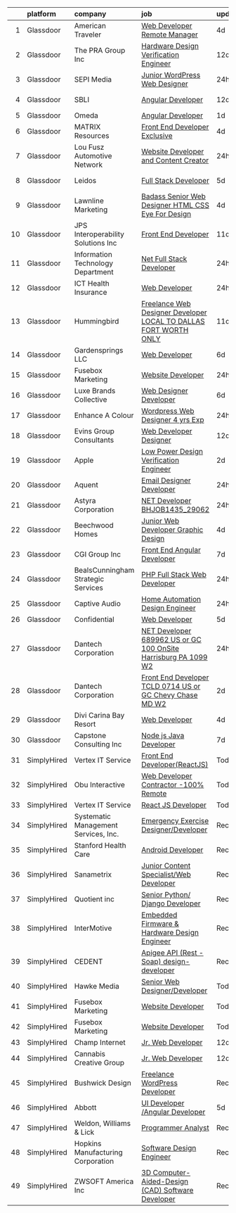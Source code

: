 

|    | platform    | company                              | job                                                                                                                                                                                                                                                                                                                                                                                                                                                                                                                                                                                                                                                                                                                                                                                                                                                                                                                                                                                                                                                                                                                                                                                                                                                                                                                                                                        | update_time   | location            |
|---:|:------------|:-------------------------------------|:---------------------------------------------------------------------------------------------------------------------------------------------------------------------------------------------------------------------------------------------------------------------------------------------------------------------------------------------------------------------------------------------------------------------------------------------------------------------------------------------------------------------------------------------------------------------------------------------------------------------------------------------------------------------------------------------------------------------------------------------------------------------------------------------------------------------------------------------------------------------------------------------------------------------------------------------------------------------------------------------------------------------------------------------------------------------------------------------------------------------------------------------------------------------------------------------------------------------------------------------------------------------------------------------------------------------------------------------------------------------------|:--------------|:--------------------|
|  1 | Glassdoor   | American Traveler                    | [Web Developer Remote Manager](https://www.glassdoor.com/partner/jobListing.htm?pos=130&ao=1110586&s=58&guid=00000182868d5e53a118b57e13020802&src=GD_JOB_AD&t=SR&vt=w&ea=1&cs=1_70b7f88b&cb=1660114788340&jobListingId=1008056188978&cpc=A0637F14311B9419&jrtk=3-0-1ga38qnk0i3a1801-1ga38qnkijfkk800-441c4092247efcdc--6NYlbfkN0CkyUODdAWOttWJ2LJ7eZfdfOMXKQZf4DPL70xczqcB1LPqXS_73rS5nAenDC-EjxLQZwjUwl6q06DL8lvcCzJfoEWX9ymooVZwHEo0oIC5fw1BQ4QozUrrQjBA1vvihQcUDjEeeZU4hTOK3tN6N3rovH1MOQ-LKvUHL5xpkry04szfj3dm3kSlGx8BAZKnIJyhjyNHCVzPFGVV8kquRJMu8vlg7fQ0tOO_kp751j1lpxptYV2MdDIxpTGj706BQL88y8edSvUvlBAi5Xpl5ugsSCYkAZ7PsFallyOKueVO7bFBkqA5gYN_dFjehMIdHoma_1sz4yqMi3_ptwTMYY5l7nUNgQPbMQR8YvVZmgOofyXdNlpFFgV7_G2DVjWl41l4rAcl8C90yVG8ouX6n1xGJ3K9Hu1VmQpm8pBghX4mDKaEkilHEPrktRhEdcXRkMZOHVzglCHJ4EPa7_oa2mWVwoK6wqV12L1IqZCWIRo9k4oPz9d0P9y5Q--5nDZ1hsQ%3D)                                                                                                                                                                                                                                                                                                                                                                                                                                                                                                      | 4d            | Remote              |
|  2 | Glassdoor   | The PRA Group  Inc                   | [Hardware Design Verification Engineer](https://www.glassdoor.com/partner/jobListing.htm?pos=115&ao=1110586&s=58&guid=00000182868d5e53a118b57e13020802&src=GD_JOB_AD&t=SR&vt=w&ea=1&cs=1_6a39fc5e&cb=1660114788339&jobListingId=1008035344270&cpc=A8EA696C92E7776B&jrtk=3-0-1ga38qnk0i3a1801-1ga38qnkijfkk800-5c168112ccf5d361--6NYlbfkN0BK9GXDcakwdiqmeo8o-2GvkYnmPkq7xevAHdeF_847qtWIb67PS4cS0wKzFbjcCSIZv04pbLR3QYUGTz4ToIR-v0vIg-1_VTQznG2hzJ2TY4OoVLwSTaJUtIVqw2C2YXU_-jWUukfp5LjnZdLalIMmtAlo9FpFzT5lEHt-FrNJYT8uX0nD9_P6xEdzbH0m2MclU_A4XxVVMsQaPlovu0qyeEQ6B0CR6jyGC_4Ps-Nl6dnG2-ZuN8fNz0BFP1syCrjoPPf01ycrrtX2NpLbHAhu7DNZWSNqUbhu2nH5u1L8tyJJQBGTc9Kn_8AoxBrqXLjeAGH1yAawhqGI3YNyj7b7FD4l92MELU-d56IwtvUwntmnMK_qUzF5PlO9cFxJkvc_dI8lDo5fHi3XK0NuRoVYc1uerFyAxyiXDyIL8BiLTGdsP_KKwnES5bfLDVWkMgR5Zdd-x34ubo8su_jCk60YUml26ggnhKgRBRpe84UclJoTcFbbSKq-)                                                                                                                                                                                                                                                                                                                                                                                                                                                                                                           | 12d           | Santa Clara, CA     |
|  3 | Glassdoor   | SEPI Media                           | [Junior WordPress Web Designer](https://www.glassdoor.com/partner/jobListing.htm?pos=122&ao=1110586&s=58&guid=00000182868d5e53a118b57e13020802&src=GD_JOB_AD&t=SR&vt=w&ea=1&cs=1_31bcb33c&cb=1660114788339&jobListingId=1008062564174&cpc=A0637F14311B9419&jrtk=3-0-1ga38qnk0i3a1801-1ga38qnkijfkk800-026bc4ff3f3d3f8b--6NYlbfkN0CNayYzF1mBaI40OgT78t3Q2d9IxlwDzhsYR4HK7epYUURqj7ThGxATqMP9QBEeCzElV3_Y6ce4F31ukmebLUkXpXiQREuhj0bbfbAiS8H_FzYSn6e-zFgVCH7U3J6IcSiapNg4Ut0MMJ7Y1PYup2VUUY6vrJ49jqKYKWuBpg_U01cfqRzYk7KmFIb_d697qVRvEn7_HDRnB38MfyeKLjSHZy33AbAcKtj24sgn-JADUwJbD8997UYkfACw5vRpcx9cHZpxwY48aX1eI4TN4ndjstW7DOGPQMCB5JIHvRHtbQLm_Bq-DMCloG2iqvwKrD-8BF333hoYqpU7dtWtzLe_4maqvNKQiwIMDmOvad0BBqLD3FUvlUfAmbgYijlRtHJsKx8GCL8T14RP5o3dzxsf394baMrCUz4KHdSPSVqYpBhk3w-0ayq04tOSYGdfDaPj39ZCymwCe3SL7Qf6ruBpnHFkTCpQAaepRnT4HGr9rPTnYWSYtRgkkE3GsAEFF20%3D)                                                                                                                                                                                                                                                                                                                                                                                                                                                                                                     | 24h           | Deerfield Beach, FL |
|  4 | Glassdoor   | SBLI                                 | [Angular Developer](https://www.glassdoor.com/partner/jobListing.htm?pos=129&ao=1110586&s=58&guid=00000182868d5e53a118b57e13020802&src=GD_JOB_AD&t=SR&vt=w&ea=1&cs=1_ecb48e65&cb=1660114788340&jobListingId=1008035534409&cpc=1FDE87803EF93CD3&jrtk=3-0-1ga38qnk0i3a1801-1ga38qnkijfkk800-6689fa73a74afe54--6NYlbfkN0ANPzSidSEBYE_ak-IZXiPVDVgP634dKPerCPZGJqF6q2af2l_NJ_1y45DedaMq5G3tagj29BMUJyLHrUWm-gqv8_WA0RPP4sFEUgnVtP_IBg6bamxIUgrcq3JZm5iHxSq24_v0dyT2U9zwVcc2XA1iIf2_jEsbAwdQQkxRieDSHNqb8dpusV99R11s-rx80zDnh_wssrPek07q0qrqvsJf5TqBKSTvGTCrxAf95CrOzNG5jp_iKs0Mzp9-0y3VyIsS-M-p89p2_B-1mw0lP9Uhfk2Laq8ykCi6WDTzbdNLzbLnYpcomTxPXi8haFvoOgzeKgW7FmIuhdHnSaZcFlf8kM9xDtbyq4tAVvXvD8KjBBXERjcOJlAWhr953-mfofkkAQIW2BlXd8lfN5durG_KqMzD6RhW5Yw6VooMrLtXlJMN_Y4w1PxVblL_c0L8dpoYxD6So0JJmBRLEt4QtK6ao7-Ule7UvmY_gGYQjzIRYq6GGOOMmH4SMuE5OIiCMdc%3D)                                                                                                                                                                                                                                                                                                                                                                                                                                                                                                                 | 12d           | Woburn, MA          |
|  5 | Glassdoor   | Omeda                                | [Angular Developer](https://www.glassdoor.com/partner/jobListing.htm?pos=110&ao=1110586&s=58&guid=00000182868d5e53a118b57e13020802&src=GD_JOB_AD&t=SR&vt=w&ea=1&cs=1_da3678ab&cb=1660114788337&jobListingId=1008060374859&cpc=18C9CE28155C17C5&jrtk=3-0-1ga38qnk0i3a1801-1ga38qnkijfkk800-4659c45f7da5a9ce--6NYlbfkN0CsSu19yiEZraDAVLpPmfaiHc06RDwDBRCfsbordlvENtmH2YP7JEUjFoZIULs37PK0CLzqhJwYQx2WAjYfaEgu9VpWTtGqp-dsqtN2dceF-5gaoxUX2XhSQML4pxf97X9U0wvrmtXgvEW91hycwjXHjo-rwZGqAG8X-twvUWRT-nFlbJecI-_xi8TcL5qztnd9HmqIhv1xQd8HeDJ8dll1SOUECw1vASG6Id8_2Z-l8QHAvdodCtPQEFIsLRheeHl_q4PrKwEq0PWOENZY9y4x9_CfOo9jyDlbzIqt7tSOR0SnqbNBsOtI3cFBTsx2pK1AZ5dUdUfprkfg4Apfd4R-M9KSVW715w9w1cc8r5xovhEKSnQhVUBODzWuDeDZxnRNmBkG9FG28OiZ3fO_qwzmiYN42bOZwaR6hHSVCGUMFaL-7dzJ2Gv8snKSUGpy0docQxdLyI6sY0xgPks8r2TsszzeJLz-L7J7JsAd8jTbLgx4VmWjtWgvwun_Nu2TI0g%3D)                                                                                                                                                                                                                                                                                                                                                                                                                                                                                                                 | 1d            | Remote              |
|  6 | Glassdoor   | MATRIX Resources                     | [Front  End Developer   Exclusive](https://www.glassdoor.com/partner/jobListing.htm?pos=125&ao=1110586&s=58&guid=00000182868d5e53a118b57e13020802&src=GD_JOB_AD&t=SR&vt=w&ea=1&cs=1_6663f505&cb=1660114788340&jobListingId=1008055776835&cpc=56C4EA4A1A191A49&jrtk=3-0-1ga38qnk0i3a1801-1ga38qnkijfkk800-a56ddcf42d494454--6NYlbfkN0De5ppvndiyxA0pMSLQzOe_j9Mra0KF_8EhxTxOKXtZIfhM20E97mGJ28x3XA14Fw0hfFxC5h3EVtxuM6PGljDWpU89U5amfgWDSHurEGlnP7Fu8rdLyodg8u1DcxKE9w4vUN2jjEPENYsgtD2JaaxCk85FXjzV-8FaPK2Umoa9WFek0f2nl_5bjRKGWxv9NqV6HRUJhcYtId5SkYygtR5O-oImg0QvWWAR9g8BOCvzkEqv3n_tLNk7U38WWuQqOVCvPYIqK6TFBXRViSydoKj9jjr_lXRKSoo1ujVQ9hnttU15G8miw7raiGbdlwINHyHegBtLrEI8rDF9nB67oUCdCtEOcvg1BvN85McHlaDodNU5s3jqz1dlGSaMNef6H4_JUeuyTyn0utA0rlsbOBDPeT4EmDQOVEd3cJcEvNMtyhOqVWR0xdlpjP-7IddIV_OYet4vnvYZnyuD57yEtMeY7OKE_IyRFywMf6fgLrenzA0wmJZZpYyrD1oDDE5a-pqLmx2_Om-uBwtL5ToEvsWpgy0ICDH616ZOccTKU4oBag%3D%3D)                                                                                                                                                                                                                                                                                                                                                                                                                                                    | 4d            | Dallas, TX          |
|  7 | Glassdoor   | Lou Fusz Automotive Network          | [Website Developer and Content Creator](https://www.glassdoor.com/partner/jobListing.htm?pos=111&ao=1110586&s=58&guid=00000182868d5e53a118b57e13020802&src=GD_JOB_AD&t=SR&vt=w&ea=1&cs=1_42d8e1d9&cb=1660114788337&jobListingId=1008062765066&cpc=6BF42D0955AE9A34&jrtk=3-0-1ga38qnk0i3a1801-1ga38qnkijfkk800-3e3f281be7b8d625--6NYlbfkN0ATuzukLZvOA7Cxi5gGVTPK8s05ijijAIGQnHXs5Od0X7_GPlbYcf5v_nEg4sda6Kzrp-wALlX4fr2x8w3Ul84V8B7NfLVFeaV-uky2gytwgHDR06M6QCYJrzqALwqF2JFANdo8NuLpVKrzyvRb-bP57sKTHRWbxOmz0YI2wSyNw34gGUpBgqYlZz6gj568IlV4VX5BDiRDbgugs4WTVzzzztbm1nVrz0F-9i3DB41KSYph69TE6p7Zv7quCJm_6YIkKpdyUuxZyXkpE9NvlekJr5G30JmcfzHpWjJhiLgt1MwujyySxVJpDJQrbXl-LPuMQkFll-YiuSFYkyyBbt9QDqNkss5k7wLWLLxEu9__GzjVaS2uNDW52l8zbVbcFb2u_eRk7xP36o89VFYd7kVUfNkxksOeyKVjShYa1IHRNxCd-lyu0QEENmDp9SXXG9Zgv1JNGxkusXIxlYrJHEbr8s4D8Um0xAYP3N4Tvn9PHIpRRrkW7UgsOp2WDQWTyUo%3D)                                                                                                                                                                                                                                                                                                                                                                                                                                                                                             | 24h           | Earth City, MO      |
|  8 | Glassdoor   | Leidos                               | [Full Stack Developer](https://www.glassdoor.com/partner/jobListing.htm?pos=113&ao=1110586&s=58&guid=00000182868d5e53a118b57e13020802&src=GD_JOB_AD&t=SR&vt=w&cs=1_1eb13f8f&cb=1660114788337&jobListingId=1008053694716&cpc=973E6D846143997F&jrtk=3-0-1ga38qnk0i3a1801-1ga38qnkijfkk800-8cc6273ade15c415--6NYlbfkN0CZUO70VSdYKA8PR3jfrSh5ljhqJhfDt0PzQCMubt8cRihWbmqO_-Ccw6DGinMZCyKZkifbdXhU_-DvGSNUAadN4hA11rRPGs707jYsWNnuzcQw1QF3GSyCFxOGVj_dYnptWSsCnCkCstVGE9oqk2p0_BRt6JMcIiEgr3vMaBjBdE4Ozizf-Nk0CEQw_21r5KsSbtUdN6A2ywRSWdCV8mO1soZbeNWYpuQo3StXiMlS2V1sHYfnM38ydUs2KzqloJ2DA_5OKQXC-yrrGT3gp1jQ3LfFpqBcT7BhCrM0V24IKFf4yDejyWyHq5LXnwhnW8DOReDGcBKm1Prc02rWstR_V9hoSfvHRSybq9cYpPZmOYekNpU8G68lWPyuMgpvobgLC-vjQhDjrfZLVeKNBIgLsvG-CeRQ9mkShaMBlCob7QIQROQsnZsbN67TWWA2okXBToRo4KaUqoyo62VGVKrb_JP5zV20-i-NkWhDrEKW0oljUvQ3GQnMcOvRLaNn9Q9kz40P3m5TGD7V26xqQ3J6imHfrRCHPs6PW_RHQKnVxk91Mc1v2kJXviWUJ1z44sL9dL0KgBEIWzIx6Vo8qSCwaUhWqBA0pMKVL68Y36EAkwYuUHtZKklRexvgNb6izGE%3D)                                                                                                                                                                                                                                                                                                                                                                                   | 5d            | San Diego, CA       |
|  9 | Glassdoor   | Lawnline Marketing                   | [Badass Senior Web Designer   HTML  CSS    Eye For Design](https://www.glassdoor.com/partner/jobListing.htm?pos=105&ao=1110586&s=58&guid=00000182868d5e53a118b57e13020802&src=GD_JOB_AD&t=SR&vt=w&ea=1&cs=1_101aba0a&cb=1660114788335&jobListingId=1008055504986&cpc=50179EF3956C3176&jrtk=3-0-1ga38qnk0i3a1801-1ga38qnkijfkk800-beedf142bd72e7de--6NYlbfkN0CSgGTbSPgM0xpgWRkp5SRTexU57Zk_6_bZ18eqb9d2QO3Vmky-PrbzlYQ3wGCUptXUfPF7-NvXvZza9mYbdOcC6hgF7vA05YeNAP8nMcVd58MykOY1Zk4RxVsqD3Cp2FwbNOg3AV1XBaQTSUh3o4BlE9wTEcD8xsSEjjOE_ZXOtqi538Vgseyj7N2bcGRZB4U_dURSJJpjBK75dZvgLchXp0XePDvrUiLFLaBKP7rQ3bXWedWKrimfpCK685pNMBrEzHD6KmQeFYqXxxLKl3Alr4qS-eWkrnzEM8ajQvGbdga9aFlFHrB1nvteaJCU9v-PioQJMZ3rjfhL3_L2Kj9ljyFHbAR8Q4IhhUqYVm8zohsksCLs0MGK7qszWqHX24FRR8Ws_iDXvGI4hv5ElszC-a18fYhM10mVtbNdxObdgAYbF2TBy5MNxan4oK-CoExhvX1nH_-ky_SSppiL_XtSG2tvBFJT8wJRKNEtntFqNAT91Y2Qv24vfQKSH9DTlCoTeCGcf03SHeglWu4psbKtIP440u2bc2amcaVI4HOA4w%3D%3D)                                                                                                                                                                                                                                                                                                                                                                                                                            | 4d            | Tampa, FL           |
| 10 | Glassdoor   | JPS Interoperability Solutions  Inc  | [Front End Developer](https://www.glassdoor.com/partner/jobListing.htm?pos=116&ao=1110586&s=58&guid=00000182868d5e53a118b57e13020802&src=GD_JOB_AD&t=SR&vt=w&ea=1&cs=1_df1f39fa&cb=1660114788339&jobListingId=1008037851794&cpc=BAB9AA3F436D8911&jrtk=3-0-1ga38qnk0i3a1801-1ga38qnkijfkk800-4e8bfcd36c709f9f--6NYlbfkN0CNayYzF1mBaI40OgT78t3Q2d9IxlwDzhsYR4HK7epYUQ6uENfBpi37MI0b2sIeZ-IgUfKyUbKOK3bv5aZbIOiRFLYeTdvKCNBvxMyBEnBqOhNWiFhVALBS2mOdcgeOuRA_J_XmVsk5hqv9eHG0NrTXZkA3vhwXkKpSQmCtU0BlNqZtekI49xNmyvL_oOY7TmYMoVwJEuvbMWIem4xA5TAomaP9wkEcJNoJO40NxnRnPwKXeWHVYwYWnk6u_4GSqcW2wRTX1RgOLV2YqHKkTKsx5A_TD3ZXJrrfz4F_-yZCzLElySEB5RR11gMXGEhNoYjcBs6wyMJREhdqg--rtlBzG1-B-HSVQAg-IShPcdspFKfZAPcst_GVoc53_XDdOHVWirvYuwvIIB2Ve1QiCXsfbSchs1I8PMJEUMbtnmrBHgcM24-MG08DeAazfJ43QjgRM2j0WCKW7BvM3brU0x6yY6zyTpJYGWXRKUmuc8fWAquxTzSXHn_z)                                                                                                                                                                                                                                                                                                                                                                                                                                                                                                                             | 11d           | Raleigh, NC         |
| 11 | Glassdoor   | Information Technology Department    | [ Net Full Stack Developer](https://www.glassdoor.com/partner/jobListing.htm?pos=112&ao=1110586&s=58&guid=00000182868d5e53a118b57e13020802&src=GD_JOB_AD&t=SR&vt=w&ea=1&cs=1_827ba384&cb=1660114788338&jobListingId=1008062946931&cpc=9FFE37255B2C047E&jrtk=3-0-1ga38qnk0i3a1801-1ga38qnkijfkk800-6f1ec7c556029d9b--6NYlbfkN0A0oXxtaiUABWoeoku3u1fBj91lxuYFZZPqtsu_MUy36Qc3rlujCvK5dTzhACpFtngQebHlp3G_0Q9TJeYOpVqIenyyeXo8zYWkhan5ZJ2K7VcBKKCvTrbbO3ecKnRgnRcGGLVq2QUs72VYNSEfDKHvn-23PXUIMd5Hqpm4RqAfRkTWLjM6bFBItd6S3oria4RlLF2AGiFuwZC6ncKf6ndxrPxi5dTKBfWGY_ftQ7AZyrhF-TRSTgLwj2FwD4lhKH75lCZec7ozY6CibPpDb5C4JjjShjSi6fvJ665diaWbJZd0hebk2u2q3lumZEP97cX77d2mkaHn427N8vFLPFxkRz3whgtqYUnnZZ8KfP62PnARNfeaA-rOPDYrHMdyxIY7Pu5yOB1w1yQVtw4ZKIpXDKSy0V28yQdG0BEw20xKDcN0uf665PkXrqQPHLpOMPSm5-0rHJ2BjkeIFe2CfvaSFrkY74kGt7lwGFatkh62HKOUxAGlCBG8E1CHX__VdopWYPS5MicZ9Q%3D%3D)                                                                                                                                                                                                                                                                                                                                                                                                                                                                                           | 24h           | Boston, MA          |
| 12 | Glassdoor   | ICT Health Insurance                 | [Web Developer](https://www.glassdoor.com/partner/jobListing.htm?pos=107&ao=1110586&s=58&guid=00000182868d5e53a118b57e13020802&src=GD_JOB_AD&t=SR&vt=w&ea=1&cs=1_ea032c61&cb=1660114788336&jobListingId=1008062953621&cpc=618B7C2C2BCBC227&jrtk=3-0-1ga38qnk0i3a1801-1ga38qnkijfkk800-9a74de5753f013bb--6NYlbfkN0D_KRozbKJx95I3LRYgbj09bqBDFeyQG4s8tCOB31p2DHbyLtWvZib2iMtTeocKXOIwccKuKZFq3oPeIAiJuUGLO3L87FiX_eoupSC3Kf6MhZacKGDm0nIs3NW5hrX60FFwGzJdlRF9f-rzh8nUd8dBpDCinZEYO9lUiC5ZiBlXHQ-Ac83HUFlKCpSh3ZatjcZCm-VN4Kw75ayMlPcbTEbaj0R7GRmEbZvZvQbGSwD0fWKQRD0AEUI8cuYAhAM_eDj0dDHqNOJnKgTrHEPjYxhXX8vRtRk0XxOiI-1XpSm7n226vFXha-mbgjif2Q07H3sWFyoK3wCxRxj7OwJMV0b7ZB0QUA4Ss0-2gbNUaPbNZmNPRy6zAgFj3UQmSeBdUBLE90QtaxUQ8teo82DUmxUpV--Eg0IMAwjaQwicH0bT1JV7QaTu2KDDrDyUVlEd9jp7GiqotAHDKLC9xk0nPa49wlmegFiQe_GFC4nQzGgJjVni84dxbQ_cL-fRZE8wh-iZGtn_oXMGrA%3D%3D)                                                                                                                                                                                                                                                                                                                                                                                                                                                                                                       | 24h           | Wichita, KS         |
| 13 | Glassdoor   | Hummingbird                          | [Freelance Web Designer Developer   LOCAL TO DALLAS FORT WORTH ONLY](https://www.glassdoor.com/partner/jobListing.htm?pos=103&ao=1110586&s=58&guid=00000182868d5e53a118b57e13020802&src=GD_JOB_AD&t=SR&vt=w&ea=1&cs=1_2f726f09&cb=1660114788335&jobListingId=1008038353845&cpc=7914D502DECE078E&jrtk=3-0-1ga38qnk0i3a1801-1ga38qnkijfkk800-6b9bd44cb71ec0a0--6NYlbfkN0AY4guaBc_odNxnJHTncvfwFu86WvDwtbc_K-gSZc1x5K7wdWHYCJnRhc0BEaIQIUd8vFYjU1_FI9NcsDjwHdImEPxd_ADqdj3xXEqiSd8xlQVVmIPoR5eMXuvfuP3Sp8LjBjI2JP7AQpBNOxgAV5D5HdIpr2ZJ538jsorUPfmLKL4MMVWHX7gAOvk0iQvaatqAywaSDuEDP6-dPAOaHJnut7fCIJFSjiCqGzTRICWXZaIF_Pwr1fleGYGMrd6C02GazvYxy97R0AJnn_eTa4aih0WDOv_AH9fApPMFgYygDr7fwqMgZOteExO6bpJFdiBcG1te04rLUreP5YGhtKdCtEF-_t8DMwoRH5T3a_V7-ajkOsjvxJliX9zg0zZfLF5A3elmCxemZu-yXizaqiiOFeRMOzd2ay7Um0qPbvPAqwkD6s5kfaZ9reF6FoiHT5Kt6VXkXAss0NktRTRWq_kKsNJBzGzraMJd6bxd5TUd39bHgP6QFij-2dTFPp0s7pg2HeFq6Nv8L7bOmZfgI6cY7Y9wnAVXOW_-jIKU87sxmlyseoeOm6QPoKfFZXm6rro%3D)                                                                                                                                                                                                                                                                                                                                                                                                | 11d           | Remote              |
| 14 | Glassdoor   | Gardensprings  LLC                   | [Web Developer](https://www.glassdoor.com/partner/jobListing.htm?pos=114&ao=1110586&s=58&guid=00000182868d5e53a118b57e13020802&src=GD_JOB_AD&t=SR&vt=w&ea=1&cs=1_91e43751&cb=1660114788338&jobListingId=1008050416658&cpc=B576E40E3A51D23B&jrtk=3-0-1ga38qnk0i3a1801-1ga38qnkijfkk800-b566a0922362fde9--6NYlbfkN0A4hgeKHdLyHgzaskNEvl2xXMVaueUT71iJOYpLYISQUNEgeXQU2XwM5xR-qVk6-fQl5vWv9wM-9VLmsQ4eM4NKyKcrpLVg4np-6tkeLJTCtacvkWeU5fPrlDujG8NPlZ63Jf7px0OQIa0yA_SIAxeYr_U91JqnZY6zdZbuvCLi_HtomgUUNNY9Hx7JFElcBSMsrtQ72KSqntDSUy7l4MIsxyFt6KDwNRLHo-Sf5OMWdelQFPZgQqbh3RLsVLJWJ8QBylemlXfpE0D7I7sD4Vj8W1PSIzaXy8vL3Q3CsqdTKY762LhnjZDho0jeAIvWqXcsrD4d05A4RzSkwzMReWb38ScIE4klsr_G8mP3bZaqAJYvxYscK6mqst2kwJggVLjZsxZ14KDtQDlC1ueF9pKxI5q2hhriDk39Q1UWIWhl0L7tuOoqiZ5cIIKlNz3FUoZbJ9PJ1AnD1pm-Ux2XbWJUokrseaYcVD6mhLqB2gOuqtg8iuR8Ng7kbITbHmp2d3cHUjPNfO8Vcg%3D%3D)                                                                                                                                                                                                                                                                                                                                                                                                                                                                                                       | 6d            | Mesa, AZ            |
| 15 | Glassdoor   | Fusebox Marketing                    | [Website Developer](https://www.glassdoor.com/partner/jobListing.htm?pos=104&ao=1110586&s=58&guid=00000182868d5e53a118b57e13020802&src=GD_JOB_AD&t=SR&vt=w&ea=1&cs=1_b3e8209f&cb=1660114788335&jobListingId=1008063056127&cpc=9C4F014304452074&jrtk=3-0-1ga38qnk0i3a1801-1ga38qnkijfkk800-5731c509dd61c304--6NYlbfkN0CKfA-soUf75Q7iZ129b2H9MACh9ki_Lh9mMeku_0ONArDTRtcQrpbDm9m1hYhkQatQZSYMARAAHtyHZMi8HLLVT82K4I7HTLgXoZjq3dIFix_HEWxZT_fbq3Y8Bonu-3X8SWRG4oz54dGa-TYtl6Cc2AMNKdowqLmuCGIR5QsyYWKzZVoQCKO--HloIgR_wvjYS04qgO9d2PTDeti3DEOOzKFBiiMj-MUYQWFNOioV9DWBSShxsrJtjXEoHlzYcSaMnVfeaPZYwwQ5lmXIm4_REkQnA3tFSkgv7Y8b0JTdghuulBR-Jf_ynipPgpahq-0uZng_qj6zLiVkqXRugFekRW0oMx66XQMa8p4ctnKzPfI1YGNLT5KRi2cuYDHlRPgyuTY8lItqZLD5VwK8GUgbfmNlsxbLjOvNH_ud2yQ51_O4w3T39HoxhgJuVR7iNlIP3RkdxuR2eg4ptIXenfdfVoa9ZtO76asyTw1ijsNdgNzQ4vqQ2vYe25riC80OZcQ%3D)                                                                                                                                                                                                                                                                                                                                                                                                                                                                                                                 | 24h           | Remote              |
| 16 | Glassdoor   | Luxe Brands Collective               | [Web Designer Developer](https://www.glassdoor.com/partner/jobListing.htm?pos=102&ao=1110586&s=58&guid=00000182868d5e53a118b57e13020802&src=GD_JOB_AD&t=SR&vt=w&ea=1&cs=1_dc561244&cb=1660114788335&jobListingId=1008050394092&cpc=72B33A28935558B9&jrtk=3-0-1ga38qnk0i3a1801-1ga38qnkijfkk800-6b1b288ba56667bb--6NYlbfkN0CdcVd3SDA1nO7RkKTAACmPV4xEt72Vls8LI2dqcgyOeK2nU-xXDuR1tM2aE-80q32S3aDPZ8tJQDyRJ6sZu-a_JJnExsT4rxSabmNqMfFkEkyYdW24tbg-T-C_5cYx51Lv3F0SgYdDdxDVUncbVRTlxpJQVh5DUOEeXaOY0YZtpiNM8oTh5YBZN7kXaNow6swuAgVZem9G6Ss1SKxlUMqO5SQyUS545QN_eJ9IWqmRySWC9zbiHuRwUu_7FxfUaBpKqZP7YAl8ahbj6YVrkkWiFPj4270bqtetf3do4wPPwIesQpNe-PIbDF56qwv_QnD85ESlgJW3liARTmMez9bc83k-unpiZKlwNX-h-FkS0owZdnYaeNr9ox1descYnpHwf37GNt-cVd8it0OmxDJ-Nj3_52eu2_GcawgDRQr0jxQuo1CrR-QvonqX3h1X0kqRYiZh8kGuaDUjXMgKYv9-NqhH-lQm7BRfM6j86j3HXGHbVQf7h1TZXGdDLLBewgc%3D)                                                                                                                                                                                                                                                                                                                                                                                                                                                                                                            | 6d            | Greenville, SC      |
| 17 | Glassdoor   | Enhance A Colour                     | [Wordpress Web Designer   4 yrs  Exp ](https://www.glassdoor.com/partner/jobListing.htm?pos=108&ao=1110586&s=58&guid=00000182868d5e53a118b57e13020802&src=GD_JOB_AD&t=SR&vt=w&ea=1&cs=1_ff883e38&cb=1660114788336&jobListingId=1008062904023&cpc=4E9467AEE1271D89&jrtk=3-0-1ga38qnk0i3a1801-1ga38qnkijfkk800-58f43cf4566aeb1e--6NYlbfkN0CHpSnjIPxMtekS58WZl5Olhjo2iWL5RjE_Boe0ccr3Ft9slSUHXB-2OIAXpfDlkbP1F7x1Hs5Slk2Gaj4fELYbB5rFnXuPHUbGa8o25M9nR6WwXaLOUWWfrDC-pPXKZkyilR9axdizTqfjawNpTyeKNjwnAw4PRj6J6XByRxMVLfAlmHg5qzce5mXvDCQLHs_yOswIfbX9nip5nKjf_DFiINIZAm5He6AFVrJcsvxJxyecgw1oMf6eTjsSQTIpQRZ1IkaKF7brvLTl_tRO4e6coKoAJUa91k8cHGQAjARRGIkVx5Ya3QwiPLHGv1U3wNiFZPg-vE2M7bd8P4P5XVY08gAzxxG7-QbVf1nf11KsH7eUWW7WbysaoIrkGIpRA3Kw1JxgKByIFFBI0QtkVnGqlWN0WFriOXLHY_EqPVJnmFaufdfrRcLMagwW_faewianBOtH_Y1YBXq9RzTxViMN5PrDXJTNP7mpBuK9Nuxf4lAZ7CxHIjbmgYczUAH9ZaW8ijG_sRGTGg%3D%3D)                                                                                                                                                                                                                                                                                                                                                                                                                                                                                | 24h           | Danbury, CT         |
| 18 | Glassdoor   | Evins Group Consultants              | [Web Developer Designer](https://www.glassdoor.com/partner/jobListing.htm?pos=126&ao=1110586&s=58&guid=00000182868d5e53a118b57e13020802&src=GD_JOB_AD&t=SR&vt=w&ea=1&cs=1_560cf846&cb=1660114788340&jobListingId=1008035496384&cpc=F45C15D234B746DE&jrtk=3-0-1ga38qnk0i3a1801-1ga38qnkijfkk800-b834390eaa16897f--6NYlbfkN0BPPXvRBAOnO0TtobE2q7DHnR_QtVFJuWCmWwbbx7_VLoOceIYADrb8LsbIED13qDsf2h2nziIwuHN787h807HrHDPPsn01s14OOXG30xl5WMkNpax5peDv9eP7Jrb-YrpW5X-RYLXopdUGOhiaEYFk3w10MtJrtgpLRjIzSOvVI5x47tx3Kepm_y3ZrAekh0rMFwHVHeYYaBhBpIUiAtkZ6MBckpdpDBY3BMEWlalenkMwY2hkp_gL-1l16cBDSQl5PR8jnRirZKJIKQ1obWiafmpn9ILaEpq99wZDnPBvl0O6RU-jQFddS5Ht0pp3T7B0mf21PUD8wfNR7wR_7UtNojd5tjsHiiqhuArtZ7-au8aOjz25X5Xx8Ftsw48u6wLq1c43x85Us4FZEeKOpi5JLYo9ySbuYBKfidoUvsT_VQDg5SnhVVaGyUQKipeSocWDjVt8AWUvbtlAbTJhyg0gMrP-9AGdVYFM4qIqpnnYhRo_9eqwNWEVz979vEEBhOLfezk14RDVJw%3D%3D)                                                                                                                                                                                                                                                                                                                                                                                                                                                                                              | 12d           | Houston, TX         |
| 19 | Glassdoor   | Apple                                | [Low Power Design Verification Engineer](https://www.glassdoor.com/partner/jobListing.htm?pos=127&ao=1110586&s=58&guid=00000182868d5e53a118b57e13020802&src=GD_JOB_AD&t=SR&vt=w&cs=1_055c5e07&cb=1660114788340&jobListingId=1008059181561&cpc=8795CF9063CD573D&jrtk=3-0-1ga38qnk0i3a1801-1ga38qnkijfkk800-4d6f4b0c5e7059d3--6NYlbfkN0BvKrLyj5gPmtZO9T8euul8TCxuuKNOtzRJOomxnwSEodTz2Bc-sPZlO_uSwsktAegIlDtp3Y4n6zu9Rbe0lCUs8wnUpsCcx3cF7pDL33aG6Qo6rNwXSP25TLErWjMoxv03Uw95O2NTbnPiIQI7mGKbT4Cr0Xy-od8jeQ4cbJWAgllPm8o40mVgrst9tZ8DXdWnh4xt9CRqs_AfvooY1-_LfoH6moPKPpLWWn4fEzjYtbHTC9hPuBxir4zK1C-YRxIVvTRMNRt6x_hvh1FTEjd-2a3X3--taaGo68gB5o3xkAq2NSguVc5CFyp_HnuIRYVR4jqLoEKcZR0ysFtml07JbXEMc64V6cqb2AFWj01BgCIA2FDwp8_F1InwAlSwRuGXWJDgF8oJhyT_Fw1lDXDiyyRbOXuR_s25sGe3knQgSccnrJA8NJr7mEowaB4bv31XwGFSHiMiZQJdE27_mNeK5ngpySZDB_vfLSwL4v8xym3tYypLc8cAMwkQxZ3fo2lXOb_tABqq47SxG6cD0JftQSVMX84qXfZkqPdgsm_2Nc58AxCZ0_u1nnoS0vfBSuk05b2STlGthVsRZowqleQ8S1NfYmDAFFJkbxdKTvgiHF67Yyfwxytu0tvqIQiEzkOlrrCAP_ZEamcbySCsiEjv7dkrBm0-dAImU-Jtn0YMkyYF50XUai3JVNY_rlPwFQOpHKJPaRp9psL74t3BQOLVbAVyftWMwF01QFN7UcQj4ai9HOmfAeSrLjCGX25JZ-JFxE89V_ccZq8AxOOf7HW4WQwlnTQkU9Zmpyq9FDDQeQ__hwM2I7yc3eUzDtYj_8ezZ62m1yfA0kWWF9-6CvZrSDuvdEBb2--NCZ_GvUr49pWt6PFYpwuFe9VV3-9cr3BrQDQw0GaTHEjRS3rrQQvF4PQdoxF2Xj_QAh9_Ya4bCltgvVoZ7ax0FiTElO3tUTv-29mgAYuoYtj5pr_3JDP4kUcwUgSeBd8%3D) | 2d            | Cupertino, CA       |
| 20 | Glassdoor   | Aquent                               | [Email Designer   Developer](https://www.glassdoor.com/partner/jobListing.htm?pos=121&ao=1110586&s=58&guid=00000182868d5e53a118b57e13020802&src=GD_JOB_AD&t=SR&vt=w&cs=1_a003e1b9&cb=1660114788339&jobListingId=1008063506203&cpc=39A4E8CE329AB187&jrtk=3-0-1ga38qnk0i3a1801-1ga38qnkijfkk800-81f66ac0617ac308--6NYlbfkN0DMrcEu7yrtATojKJA7cEzGQ3FdRGWLh0CZQInL4ECGI9gD0Wolx9R2v-Aex0-GK07CFRXuAyVUqqDdWqgnAY3f8fv_frR8awgIXiu3YXjZJb5Frrci7jPiqg__1ogudDJ5yzLZW31j0btrCAm0bBUqxkfuA6zQI6q7AH0oojmb_K3-CBIy1AWQAft9T1DRzEJiUTfqTYP2KCBrfVF7TwnyQ7VuOFpmuYSzs1pXCx-_-7GpNzWcI9yFZxYo3_ro_X-nVrxnmBBody3djUVYLTaYyNO_JcBFj0GHBUiMNqCpIq7QSD2W7pNgsu_LFBEeEk9qsxdyZT8Jpml_LUjmIKT4ZQf-1BHbnSrnd6aYzV5j6L_s3EXZlfnWk3ctRRHe2gR4pfOJzWK-jJJZgQ2zgVuubhQVP-8ReedZBafGCYtbBnCzw4lCsGanpA4AGxuyJpvn5CFKdd9761nJKQ4jDyux)                                                                                                                                                                                                                                                                                                                                                                                                                                                                                                                                                           | 24h           | McLean, VA          |
| 21 | Glassdoor   | Astyra Corporation                   | [ NET Developer  BHJOB1435_29062 ](https://www.glassdoor.com/partner/jobListing.htm?pos=124&ao=1110586&s=58&guid=00000182868d5e53a118b57e13020802&src=GD_JOB_AD&t=SR&vt=w&ea=1&cs=1_714dc489&cb=1660114788340&jobListingId=1008062734334&cpc=618B7C2C2BCBC227&jrtk=3-0-1ga38qnk0i3a1801-1ga38qnkijfkk800-d2fa1fa9d9fa61f4--6NYlbfkN0Aeh7iUiEf82ZmCKb5UtSKPBLJMU3mA-hHuoykp4jTWS4BYQxCvBCQ1LtKQM1BXbfeIrrbX4HrhSHq1P86wplagFovRcAx-lVYZcu9-3npJeCwj_obXVYlw9izpi_TpH1Eim4ugM55Ji8o2wclAXPr0pRJqjlpRkXfDFa8oY8x1p4DAxEzKBDlQZ_FmD42iIXfk9bwIowRmMEIE21GnJ05kfxZUP9OMHxfwzVEDx1QMwySTPQ1ufZteEdyx_HCwGyGLt0uA14iVdTJRrRMp3QCUTg5dyaMvvwrbTU8NDdxD8dhTKeuAmIYlVLrrSeicD0Kb3F6toNTwItyKUAXWm62nYVVdFWat4tTQ3eGlUtwBcATrjlQKl4uJ0gjPAkspa-uV2TW8fZqfOkRhAnSFoyGOft3y-w12LyqjaCHejwUN1hXMZxyF1yFMMp5iWq2tYP0Xf5bP89irz569gM1bGkpP02HSB_B-u3LputTWHhRBKYQgkttAhcF5-YaxnSuNSnKe3OeC-DbJ4Xtf8Wb3RBOBrQHEuHKQhc8%3D)                                                                                                                                                                                                                                                                                                                                                                                                                                                                  | 24h           | Harrisburg, PA      |
| 22 | Glassdoor   | Beechwood Homes                      | [Junior Web Developer Graphic Design](https://www.glassdoor.com/partner/jobListing.htm?pos=118&ao=1110586&s=58&guid=00000182868d5e53a118b57e13020802&src=GD_JOB_AD&t=SR&vt=w&ea=1&cs=1_bd9e2da0&cb=1660114788339&jobListingId=1008056087959&cpc=82B3195DA92CAF92&jrtk=3-0-1ga38qnk0i3a1801-1ga38qnkijfkk800-1f918ef7c9cb8131--6NYlbfkN0AS57DkDylVShPhgOjpRgGCZifuE7BsZsr_ouSWgREGsYU9J9ba3OoAo_B_2-4yRLo4vAb8ezj1shnle-kHycIPxOII6DUnd0StxQij1vs4cR2okCAu5aLXKZMpfDO5MQqmB1JX49zWCk6xpxWliG_cf774Gt1I8tuTX0PnS7RgYBjD7j9gFQ17A2kHWJya25wHdT8UJISHal__Sx-8VSZU5X2axYuDEmLJbbqHdppcaH0rsZJIKSkdEV4o1mCZ0tQa_zmL4DCnRNLEVtWK3w9dHp1i10WZq5FD0b4AQn7CuyLuCq24GoRJQ4vhN2l_xJtSPEVtUzl3ShpOkSUMnFZlA4BA3HaptS3zuxvKhX1T_aXbsAd_MFszkRG-71wiks29eGpknZ6RJd0IumkH1Yq0irMMYfUewZ58pd2SAQ0lRa8FCZAe4tsSjkPQaHupucYyLAvlxLZTn629oYRrY6rEe4j54a0-wRW2E_IedDlMpZrgW-ImJAjnjYD3xQgXXQiSaJofIhfSUw%3D%3D)                                                                                                                                                                                                                                                                                                                                                                                                                                                                                 | 4d            | Jericho, NY         |
| 23 | Glassdoor   | CGI Group  Inc                       | [Front End Angular Developer](https://www.glassdoor.com/partner/jobListing.htm?pos=128&ao=1110586&s=58&guid=00000182868d5e53a118b57e13020802&src=GD_JOB_AD&t=SR&vt=w&cs=1_f996090c&cb=1660114788340&jobListingId=1008048612252&cpc=C4A69CCDBB3B9599&jrtk=3-0-1ga38qnk0i3a1801-1ga38qnkijfkk800-95912338e67c75b6--6NYlbfkN0CmPt6JXytAhZscz-5ZOP53MMQ49Xi4hmwETo1lvmuAlWz2cani9Ta90Mu_3CGQJ5-0KoivffAvxmgmHiLhZuW0Lfzf0X9qD30oLhwMshwpzB4B0oZ5AF2vV7ml2UPKeumnNfkcyMhjKkAdbQOac70EWiSGc3gV0FZTB8PukE0F4J01xk5I4HIqd4weWFbFDrUhZSbYTWBNUrcp-Rq66nhkYCy8TGw4D2d49jZGJS5rL3AX3q4kqF9SP3KtTEogJF5-J-Rrzc5i2_wG1t6VXaJH-DQeFjJHKfRBsZmLmuoz8yKu0y6ehCyen11tGe7bp055gQX0LZ93t848mkihdL7FNZpAqFYXKADfF7fEcIuIFGuG5BXFge1KYbOmmaW7tLqlrfYigJ8s3hWlVGhI_y_lop1jus_1GdWzXG__lJOvraHzDVe85FPit2BGYSTwBmYAVCF5LSIqZYGg6DijAh7NwIsLXxWmy9fYNOYqyn-0bmnftBQ-kMfjvWbZOZhnir5F9_a17zfz_XsBdMIux-m3fvEJMWMXaiUb8I7vZh8cfg%3D%3D)                                                                                                                                                                                                                                                                                                                                                                                                                                                              | 7d            | Lafayette, LA       |
| 24 | Glassdoor   | BealsCunningham Strategic Services   | [PHP Full Stack Web Developer](https://www.glassdoor.com/partner/jobListing.htm?pos=106&ao=1110586&s=58&guid=00000182868d5e53a118b57e13020802&src=GD_JOB_AD&t=SR&vt=w&ea=1&cs=1_dda55a7f&cb=1660114788336&jobListingId=1008062673549&cpc=3E2BFC0D8D8346C2&jrtk=3-0-1ga38qnk0i3a1801-1ga38qnkijfkk800-b8e8cb4dfd9d3b27--6NYlbfkN0DdLn5tXN_RiyJSiFodarGZFJKa8s6F6AK0THPBWp05MSIb68-SkO78bV83wZrDA4ZlQze8zXwO5GiSGIa5LIopQBxocqQzow8fjAteLWPv-FNZdIfRECFJzyMx2OIQboxVKky4GrS2q3ledXab_36Wbp0x6ECxFbuKHQdKS3lQyt3pTMdHxpFpT4-TbKGl3oHfRFVgV4l3QwAPmmRUJTekNQUgBay8lo6YZFKIFIdGPLCrAgqqc9aWYJrneC1_OHxXwDAJ7vVOMAKu4yNSfbdRadoQV4XSgFfFQ4GZA5hvcxy39efzSqWhG7rrYUL_8JcLZrTiwLpjfhHHEVUv0z-hQGKfkjXYuBg4ICLUNUaq5uRhkyarlYGtz1suDq_jbwdoP4_XTILav9T3er-EdEpUgVdEJyICT9HzS8EoJYszNzdSMx_S2exXQu2zZ7JKPb1-Yk_w8pVLZp6NouCtLsAMDOWUpWIOKfucZFnLLj025PubYcwCDABWf499m9dn6G7VdNQB9Mi24g%3D%3D)                                                                                                                                                                                                                                                                                                                                                                                                                                                                                        | 24h           | Oklahoma City, OK   |
| 25 | Glassdoor   | Captive Audio                        | [Home Automation Design Engineer](https://www.glassdoor.com/partner/jobListing.htm?pos=101&ao=1110586&s=58&guid=00000182868d5e53a118b57e13020802&src=GD_JOB_AD&t=SR&vt=w&ea=1&cs=1_44c72c09&cb=1660114788335&jobListingId=1008063035796&cpc=8C7EDB9C3100EB8F&jrtk=3-0-1ga38qnk0i3a1801-1ga38qnkijfkk800-17a14bf2a5f6d926--6NYlbfkN0DeTfN5tV-bFfPnVI2aqmqUoFae2AsL7lGymdJMVy_KQGivnbY5r1GBMMSXTPG1OCQuQfP-XO2GG3pyNa4eG9mdd3Y7kiPIYqF9m4Kq-GUXey3eyOLltjdY-OEAFLfJuuBEBxQst8VzX2wt7nJJRQ3f1LMJ3CvysMXuRC97avsVqy5Vxp4iK33OWKLmE0njZ8-hongFSNOJ5XdHFOn3tH7JlBEsgRBm9RY7MuuNz8MBF3RNQZ1s0ZHjrtSfMjtlPrq8kS4ATZnIZYkwIlloYN5wiPnFLqiZdbmJJMenTDxL_kmKdTe2tmMscpBVzUMbxPkFNzpWxnLNdP3h541Bkx0inmChAKR2AfZjJDMpgDUfTnQ7HxcnFbF0y4I4uM6_eO6vVjsxHK_9aoT56iUn7O_GZc9g0QcKhx6I_nZqn6geGDc8YiVccwUfqLt85CpygPhfh3hfAi1gwcyl_O906Iuf7p5BwmdUslhzBH_uExNgUuMTH4g2y7KMkfzl02ilza1otjNoIVyZDg%3D%3D)                                                                                                                                                                                                                                                                                                                                                                                                                                                                                     | 24h           | Austin, TX          |
| 26 | Glassdoor   | Confidential                         | [Web Developer](https://www.glassdoor.com/partner/jobListing.htm?pos=109&ao=1110586&s=58&guid=00000182868d5e53a118b57e13020802&src=GD_JOB_AD&t=SR&vt=w&ea=1&cs=1_03e6cfdd&cb=1660114788336&jobListingId=1008053109844&cpc=FF950A86FEA5DF54&jrtk=3-0-1ga38qnk0i3a1801-1ga38qnkijfkk800-74335d4cce807689--6NYlbfkN0BpE-cAQ5W3YA-r2UOG4w0-H5Jb_BoUWZJSJyhMu0PMY_FFVIN77TXjc9tLWgyFsCqMxCS7QZmCeqGD4QZNzwtWHHFUDaP8ZoVJ7GB3zQfBo1aN17oVVsEIxZMybKNzhfjeQeosTR3OJqXEonOOmkTaA_-EBTVjquLi7f6PLbSVnvaMWHlDALc5GGGEt_m_dK458FbFvQM0wYa6azK2FWhrJd7r0XCvS6mIbiayqwe6xJ7xiDLvNa87vTNGf8JjFnaSZ5pIEJemmFgdmrs6M1hdesP8S6WNAhvRd2pEIDxf2hBYj44JljyWIsI_X_3cxU2oykwOrYQtH_PliC2xZ-r6Wf3uLC8O_Je_L2HzOkDLpJwAKd3jcMnhjUxz1HlmP8a3m6C6rj821UboP0AFjG0pzUF_oFeLmCToY2zUaf1g4XBAfaprYnTsey45knQGAJalJrvmKL9gA1uxD6yPouTAy5NpPW6KYs8Qi6LtDNdjNW2BMWIvHhRLGCikbC4rTz4%3D)                                                                                                                                                                                                                                                                                                                                                                                                                                                                                                                     | 5d            | Munster, IN         |
| 27 | Glassdoor   | Dantech Corporation                  | [ NET Developer  689962     US or GC    100  OnSite Harrisburg  PA   1099 W2](https://www.glassdoor.com/partner/jobListing.htm?pos=120&ao=1110586&s=58&guid=00000182868d5e53a118b57e13020802&src=GD_JOB_AD&t=SR&vt=w&ea=1&cs=1_0e8fa3fa&cb=1660114788339&jobListingId=1008062722090&cpc=F583A5AE0DDDFE3A&jrtk=3-0-1ga38qnk0i3a1801-1ga38qnkijfkk800-53e0739d0f9a801d--6NYlbfkN0Bix7FBf67wPreTmEV6iJoPjf6M7sWQRdpx2Wb_2_BACPFZuYPVP2JBjV-Yge2EO2IwH9wzavXJJlp5wR-REUd0NBAJTdoa-pNXnB2qlxJtjy3xRlB7aF6UbbkOXKMT7Rp8rOVVUdqmd6jp-OzswmtxIEci-J9Ep_knrYNbaL0X-CSYioeRztftijxTXnCyqY-nakNQAP02ir4mXgewSnY8BvidqP_swjQyAzxeS6wGap5VzyjIMoMGXJzUJ4x4pwp0BYBe8vGNzJOBvpxaSl6woLfYzdXjPf046SDL-ikpb9F-etDHue0j6P01HZpYlZxe6ArM9Xn3jlpCx6yF-8N48YzOa7RFfXYWRjQFIXiYA3ztRfHmPzGKYOFxDqY79tvFYClYUAyc3De2UhRRorO3QwATkcjqKruVKQRP3WHSDGqw4R2z0oSt_SNV0AZIlFlTa3_ogPXtJC5GXbfKpfHTEnyddeOA_6UhnXD6faxNjtWoj-7rr2ZBi3K4cBEjILWhCzYTqW4McQ%3D%3D)                                                                                                                                                                                                                                                                                                                                                                                                                                         | 24h           | Harrisburg, PA      |
| 28 | Glassdoor   | Dantech Corporation                  | [Front End Developer  TCLD 0714     US or GC    Chevy Chase  MD    W2](https://www.glassdoor.com/partner/jobListing.htm?pos=123&ao=1110586&s=58&guid=00000182868d5e53a118b57e13020802&src=GD_JOB_AD&t=SR&vt=w&ea=1&cs=1_b50dc7ef&cb=1660114788340&jobListingId=1008058192756&cpc=1160948BCBA38B5B&jrtk=3-0-1ga38qnk0i3a1801-1ga38qnkijfkk800-eeb029a770f9fd9f--6NYlbfkN0Bix7FBf67wPreTmEV6iJoPjf6M7sWQRdpx2Wb_2_BACHvzs6tb5HGbFq5q5agZfU5qsmzHc9Nb6C2kijhhi1thmbII1bK3JDU2fNnBjaTF9evDgdHxJjM8wDQUMLt1YTiYN-KxzaX8Ujw_aghKd_KWbQ1klmrr4bwC4Y7xxxx-RaaNlhgGw1Ti5iWn7giCHiGq8TsEsFJqnmxoFGAXOZe1AWkhkdV2R1a6zNqQhuFpUHCTAkY04shojHsdSYfVeNEjdNcF8Ife3oB2AlRdiAcCpnIgg6uisGr5Cd0eIJ6r8pBpNuF2hxBDJ7VQ7V1TbM-OYY_VlwY3nF8sAgCZ-gEl1MRPxJZvIvGKEzN4qNtretnSIFwbywJXGPrUNH1FWtLXzBn383Zm4XYRh_ib2yMU3s8Zvr5ArjTI_zB7KULqJFOfIRdRVOiCc_ibrqP1mMDeZ29DuHGuJa_QVutjQSbcQ8SgSmtMxeCWNnyMP5D4ePkGsN70zg5pJrh55aTbzIsqoIJ3hJUJRg%3D%3D)                                                                                                                                                                                                                                                                                                                                                                                                                                                | 2d            | Chevy Chase, MD     |
| 29 | Glassdoor   | Divi Carina Bay Resort               | [Web Developer](https://www.glassdoor.com/partner/jobListing.htm?pos=119&ao=1110586&s=58&guid=00000182868d5e53a118b57e13020802&src=GD_JOB_AD&t=SR&vt=w&ea=1&cs=1_b337063c&cb=1660114788339&jobListingId=1008055891849&cpc=01657B10174A43CF&jrtk=3-0-1ga38qnk0i3a1801-1ga38qnkijfkk800-4574f5ae352b0888--6NYlbfkN0A7lrFYlv1DuntUGtdeOWZ3j9DnW4nujC_IYye_uIpiH3cc59G2HSUiEL5ri8c0zJ7kKeiB1KJLv11EBZb_LdH7IEQMHyfE4_IwkcaQ8oTUkFve87mACfXTc8yFStERqR2gFDLyZ4592_TqPPZO_1BRkglCMYQlL7t7WTKCIO-iRNykAUgzlhp0ey3p2ChYPHj8edDomhKuDJzdjIXU4jkidJuaEkisKHbcF16kLug_3KVyP0qEXaQ0dKdl4Yv7dMgWhKpaD0JFILLdgnt4WqehjX37Sdc-4lBCMF4Z9eZfP7eOO0cu5VJoDD2C1M5netllb9-GhQPL0UWCUmWo1Z9aa-ZewG2XqOL4ldVKUyBKFyYyM8hFsLCmHMfIONwPCKACjpS-bbRTf2see7bH8ZCOTkS3Xg2V7Xt5qMiNmdH37DM6PXtaSnSHEAO7xkVRAyhv_x2PZ_2dB1wZFFgy94JyslhLCTNgoKT2oXETgLLLIvTAMTd9Pb7-7uYt9b13gqA%3D)                                                                                                                                                                                                                                                                                                                                                                                                                                                                                                                     | 4d            | Chapel Hill, NC     |
| 30 | Glassdoor   | Capstone Consulting Inc              | [Node js   Java Developer](https://www.glassdoor.com/partner/jobListing.htm?pos=117&ao=1110586&s=58&guid=00000182868d5e53a118b57e13020802&src=GD_JOB_AD&t=SR&vt=w&ea=1&cs=1_fbbeade1&cb=1660114788339&jobListingId=1008047787388&cpc=6945AE2F4B03E059&jrtk=3-0-1ga38qnk0i3a1801-1ga38qnkijfkk800-ceffdc7b9bb9dcf0--6NYlbfkN0B96V2X-ktcizmBETSpagECMuEmqz18d3bUfhM7kAXLfXd_CNSXIJBhv8WVmOJ8iB8w76ut7cOtGI8EBSrm1gqdqXEQobhgtQV3x6BB8_8uI5x3PVJkeNrsQNRE4p_cZ_0WJY9ve4Z6qL7ezIFPCrGHyibSxk5kVW1AUPE_gr3EWS8gS5ef73ZHsdWXMeDSPj14mK_NR_pEJlAUGE-PySXa3sBYTQWHubQH1V0um9QNP3XRk_zy274xieIJIDDCkItMHuGih4qI8YPh2ub1YVICYRGE4FU1xd3320u-jvtA1ENgZrXwlNVr0WuKT359nIP8lqxo7T8ziWKT8XB93qItvbr41_JAXa1cTIEf1f6xSokZfzdVhGHoqGB-UfqcaWVM9D-FDlXhwbdWvboBy0Nrb2oQrcY6fqNCIANxGmhESyTe_jMg6bPPRQBHE-GM0LNnuzziaF_xwibdTAbL2tG2XFrjd1sMopGfD0wckgpeVEIm5_jqbyoDmtR5qwEnG_hzWQ5ahO-Ntw%3D%3D)                                                                                                                                                                                                                                                                                                                                                                                                                                                                                            | 7d            | Remote              |
| 31 | SimplyHired | Vertex IT Service                    | [Front End Developer(ReactJS)](https://www.simplyhired.com/job/3gUEtdDF_hgLb7Tbi5vzrWQD77F4Z1LFoNlw5cRa0PWhKd20fPdUkA?q=design+developer)                                                                                                                                                                                                                                                                                                                                                                                                                                                                                                                                                                                                                                                                                                                                                                                                                                                                                                                                                                                                                                                                                                                                                                                                                                  | Today         | Stamford, CT        |
| 32 | SimplyHired | Obu Interactive                      | [Web Developer Contractor -100% Remote](https://www.simplyhired.com/job/qg5i3bHjXcxbxZespqyAyPJdloAl0hsMoNA-3mVATzY7MK38sDjrkA?q=design+developer)                                                                                                                                                                                                                                                                                                                                                                                                                                                                                                                                                                                                                                                                                                                                                                                                                                                                                                                                                                                                                                                                                                                                                                                                                         | Today         | Remote              |
| 33 | SimplyHired | Vertex IT Service                    | [React JS Developer](https://www.simplyhired.com/job/8-kHvAIW6QuBulYx0y9X5jFmjR0iTmAHqNFYFDOGrwbIXsibwKY-Pg?q=design+developer)                                                                                                                                                                                                                                                                                                                                                                                                                                                                                                                                                                                                                                                                                                                                                                                                                                                                                                                                                                                                                                                                                                                                                                                                                                            | Today         | Remote              |
| 34 | SimplyHired | Systematic Management Services, Inc. | [Emergency Exercise Designer/Developer](https://www.simplyhired.com/job/K67Q598TGt6apYi50JKCrunnHOEkdFTM_OXtSucrngj-Oxxr_9INgQ?q=design+developer)                                                                                                                                                                                                                                                                                                                                                                                                                                                                                                                                                                                                                                                                                                                                                                                                                                                                                                                                                                                                                                                                                                                                                                                                                         | Recently      | Washington, DC      |
| 35 | SimplyHired | Stanford Health Care                 | [Android Developer](https://www.simplyhired.com/job/bixntMy0ujDioU4BjtZEEvVL_r_XDW95SQ5woSmxcbcU1YTvBsekZQ?q=design+developer)                                                                                                                                                                                                                                                                                                                                                                                                                                                                                                                                                                                                                                                                                                                                                                                                                                                                                                                                                                                                                                                                                                                                                                                                                                             | Recently      | Palo Alto, CA       |
| 36 | SimplyHired | Sanametrix                           | [Junior Content Specialist/Web Developer](https://www.simplyhired.com/job/LASvtJ11dROxqez-sYEpd2qXSuWQqILthJbMmanHb40p2RydnsCl3A?q=design+developer)                                                                                                                                                                                                                                                                                                                                                                                                                                                                                                                                                                                                                                                                                                                                                                                                                                                                                                                                                                                                                                                                                                                                                                                                                       | Recently      | Remote              |
| 37 | SimplyHired | Quotient inc                         | [Senior Python/ Django Developer](https://www.simplyhired.com/job/m96NQ79eEQlcd__qoY32lsC-GaSgj40S01C2dLobND_gjLWWKNV0tw?q=design+developer)                                                                                                                                                                                                                                                                                                                                                                                                                                                                                                                                                                                                                                                                                                                                                                                                                                                                                                                                                                                                                                                                                                                                                                                                                               | Recently      | Bethesda, MD        |
| 38 | SimplyHired | InterMotive                          | [Embedded Firmware & Hardware Design Engineer](https://www.simplyhired.com/job/Ic8ne0zvFNR813Hh3rBYtOMSw-uME6WDqQTIT9h4Q4h2LZjRe2LSLQ?q=design+developer)                                                                                                                                                                                                                                                                                                                                                                                                                                                                                                                                                                                                                                                                                                                                                                                                                                                                                                                                                                                                                                                                                                                                                                                                                  | Recently      | Auburn, CA          |
| 39 | SimplyHired | CEDENT                               | [Apigee API (Rest -Soap) design-developer](https://www.simplyhired.com/job/1PlP0mnGhX7nQ5caSk6HsDRM6r_uN7sBZA4iNy6keeMAy3S55AWhkA?q=design+developer)                                                                                                                                                                                                                                                                                                                                                                                                                                                                                                                                                                                                                                                                                                                                                                                                                                                                                                                                                                                                                                                                                                                                                                                                                      | Recently      | Phoenix, AZ         |
| 40 | SimplyHired | Hawke Media                          | [Senior Web Designer/Developer](https://www.simplyhired.com/job/9nko_Bnx92InG2Ekj9aYohBd6xToi7DzIa13BgrtjLX5nom2vUPT8Q?q=design+developer)                                                                                                                                                                                                                                                                                                                                                                                                                                                                                                                                                                                                                                                                                                                                                                                                                                                                                                                                                                                                                                                                                                                                                                                                                                 | Today         | Remote              |
| 41 | SimplyHired | Fusebox Marketing                    | [Website Developer](https://www.simplyhired.com/job/52_EE9Z-wDR9O3fnADZulKi-_ob771Xv35GIqWLXzMTKInZ49Sb1nw?q=design+developer)                                                                                                                                                                                                                                                                                                                                                                                                                                                                                                                                                                                                                                                                                                                                                                                                                                                                                                                                                                                                                                                                                                                                                                                                                                             | Today         | Remote              |
| 42 | SimplyHired | Fusebox Marketing                    | [Website Developer](https://www.simplyhired.com/job/52_EE9Z-wDR9O3fnADZulKi-_ob771Xv35GIqWLXzMTKInZ49Sb1nw?q=design+developer)                                                                                                                                                                                                                                                                                                                                                                                                                                                                                                                                                                                                                                                                                                                                                                                                                                                                                                                                                                                                                                                                                                                                                                                                                                             | Today         | Remote              |
| 43 | SimplyHired | Champ Internet                       | [Jr. Web Developer](https://www.simplyhired.com/job/r0BtENl-pqywsXiEKcZp-CeqX5nUwNrb7PM6mqDUeAHybikjqFd1xQ?q=design+developer)                                                                                                                                                                                                                                                                                                                                                                                                                                                                                                                                                                                                                                                                                                                                                                                                                                                                                                                                                                                                                                                                                                                                                                                                                                             | 12d           | Remote              |
| 44 | SimplyHired | Cannabis Creative Group              | [Jr. Web Developer](https://www.simplyhired.com/job/b32pdEvN0vWOoBpLps13HZJSm9FlS7KmKbwkSyrIp9h5QDI8OJh12A?q=design+developer)                                                                                                                                                                                                                                                                                                                                                                                                                                                                                                                                                                                                                                                                                                                                                                                                                                                                                                                                                                                                                                                                                                                                                                                                                                             | 12d           | Remote              |
| 45 | SimplyHired | Bushwick Design                      | [Freelance WordPress Developer](https://www.simplyhired.com/job/cT9tazAs1RJDKybQmBhxG0cez39wk9YtXMULvuD1Jh9iVS3-uLQ0sA?q=design+developer)                                                                                                                                                                                                                                                                                                                                                                                                                                                                                                                                                                                                                                                                                                                                                                                                                                                                                                                                                                                                                                                                                                                                                                                                                                 | Recently      | Remote              |
| 46 | SimplyHired | Abbott                               | [UI Developer /Angular Developer](https://www.simplyhired.com/job/BjndZlJsMQm5OxFhid4PXSuMUPPr-MLcCEbgO5QRhp6239yIq0JMqg?q=design+developer)                                                                                                                                                                                                                                                                                                                                                                                                                                                                                                                                                                                                                                                                                                                                                                                                                                                                                                                                                                                                                                                                                                                                                                                                                               | 5d            | Plano, TX           |
| 47 | SimplyHired | Weldon, Williams & Lick              | [Programmer Analyst](https://www.simplyhired.com/job/hhN-9v1pNQNu8mKogkLA2w-lHUV-HjamLRbh2zoXVqd1mGQENNGTsQ?q=design+developer)                                                                                                                                                                                                                                                                                                                                                                                                                                                                                                                                                                                                                                                                                                                                                                                                                                                                                                                                                                                                                                                                                                                                                                                                                                            | Recently      | Fort Smith, AR      |
| 48 | SimplyHired | Hopkins Manufacturing Corporation    | [Software Design Engineer](https://www.simplyhired.com/job/qY8slYaw9wD2ocnPC4HaJoxOS535kfd1g9te5vVup0OD4IWDFxIROg?q=design+developer)                                                                                                                                                                                                                                                                                                                                                                                                                                                                                                                                                                                                                                                                                                                                                                                                                                                                                                                                                                                                                                                                                                                                                                                                                                      | Recently      | Emporia, KS         |
| 49 | SimplyHired | ZWSOFT America Inc                   | [3D Computer-Aided-Design (CAD) Software Developer](https://www.simplyhired.com/job/UHzPBKn9n1swobapy6vmSLdqvFhmU640IfxDrCR6AA0OglFRajZWyg?q=design+developer)                                                                                                                                                                                                                                                                                                                                                                                                                                                                                                                                                                                                                                                                                                                                                                                                                                                                                                                                                                                                                                                                                                                                                                                                             | Recently      | Melbourne, FL       |